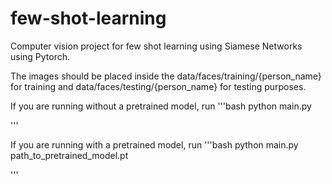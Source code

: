 # few-shot-learning
Computer vision project for few shot learning using Siamese Networks using Pytorch.

The images should be placed inside the data/faces/training/{person_name} for training and data/faces/testing/{person_name} for testing purposes.

If you are running without a pretrained model, run
'''bash
python main.py

'''

If you are running with a pretrained model, run
'''bash
python main.py path_to_pretrained_model.pt

'''
